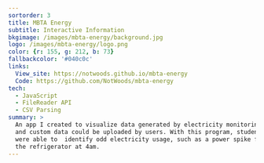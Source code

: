 ```yaml
---
sortorder: 3
title: MBTA Energy
subtitle: Interactive Information
bkgimage: /images/mbta-energy/background.jpg
logo: /images/mbta-energy/logo.png
color: {r: 155, g: 212, b: 73}
fallbackcolor: '#040c0c'
links:
  View_site: https://notwoods.github.io/mbta-energy
  Code: https://github.com/NotWoods/mbta-energy
tech:
  - JavaScript
  - FileReader API
  - CSV Parsing
summary: >
  An app I created to visualize data generated by electricity monitoring devices, transforming it into graphs. Data views could be changed,
  and custom data could be uploaded by users. With this program, students
  were able to  identify odd electricity usage, such as a power spike from
  the refrigerator at 4am.
---
```

